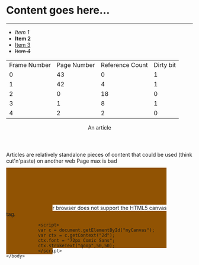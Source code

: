 <!DOCTYPE html>
<html>
    <head>
        <title>World yes</title>
    </head>
    <body>
        <h1>Content goes here...</h1>
        <hr />
        <!-- this is a comment-->
        <ul>
            <li><i>Item 1</i></li>
            <li><b>Item 2</b></li>
            <li><u>Item 3</u></li>
            <li><s>Item 4</s></li>
        </ul>
        <table>
            <tr><td>Frame Number</td><td>Page Number</td><td>Reference Count</td><td>Dirty bit</td></tr>
            <tr><td>0</td><td>43</td><td>0</td><td>1</td></tr>
            <tr><td>1</td><td>42</td><td>4</td><td>1</td></tr>
            <tr><td>2</td><td>0</td><td>18</td><td>0</td></tr>
            <tr><td>3</td><td>1</td><td>8</td><td>1</td></tr>
            <tr><td>4</td><td>2</td><td>2</td><td>0</td></tr>
        </table>
        <article>
            <header>An article</header>
            <p>Articles are relatively standalone pieces of content that could be used (think cut'n'paste) on another web Page max is bad </p>
            <section>A section is a division of an article </section>
            <footer>The footer of the article</footer>
        </article>
        <div>Does nothing but something</div>
        <p>Normal Text</p>
        <canvas id="myCanvas" width="200" height="100" style="border:100px solid #915303;">
                Your browser does not support the HTML5 canvas tag.</canvas>
                
                <script>
                var c = document.getElementById("myCanvas");
                var ctx = c.getContext("2d");
                ctx.font = "72px Comic Sans";
                ctx.strokeText("qoop",50,50);
                </script>
    </body>
</html>
